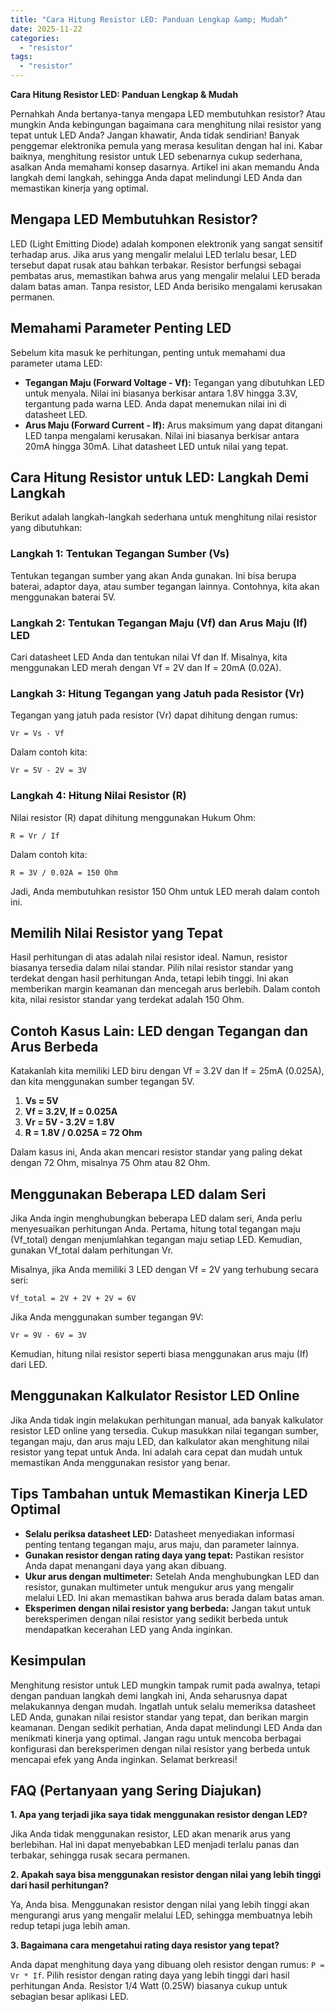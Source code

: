```yaml
---
title: "Cara Hitung Resistor LED: Panduan Lengkap &amp; Mudah"
date: 2025-11-22
categories: 
  - "resistor"
tags: 
  - "resistor"
---
```


**Cara Hitung Resistor LED: Panduan Lengkap & Mudah**

Pernahkah Anda bertanya-tanya mengapa LED membutuhkan resistor? Atau mungkin Anda kebingungan bagaimana cara menghitung nilai resistor yang tepat untuk LED Anda? Jangan khawatir, Anda tidak sendirian! Banyak penggemar elektronika pemula yang merasa kesulitan dengan hal ini. Kabar baiknya, menghitung resistor untuk LED sebenarnya cukup sederhana, asalkan Anda memahami konsep dasarnya. Artikel ini akan memandu Anda langkah demi langkah, sehingga Anda dapat melindungi LED Anda dan memastikan kinerja yang optimal.

## Mengapa LED Membutuhkan Resistor?

LED (Light Emitting Diode) adalah komponen elektronik yang sangat sensitif terhadap arus. Jika arus yang mengalir melalui LED terlalu besar, LED tersebut dapat rusak atau bahkan terbakar. Resistor berfungsi sebagai pembatas arus, memastikan bahwa arus yang mengalir melalui LED berada dalam batas aman. Tanpa resistor, LED Anda berisiko mengalami kerusakan permanen.

## Memahami Parameter Penting LED

Sebelum kita masuk ke perhitungan, penting untuk memahami dua parameter utama LED:

- **Tegangan Maju (Forward Voltage - Vf):** Tegangan yang dibutuhkan LED untuk menyala. Nilai ini biasanya berkisar antara 1.8V hingga 3.3V, tergantung pada warna LED. Anda dapat menemukan nilai ini di datasheet LED.
- **Arus Maju (Forward Current - If):** Arus maksimum yang dapat ditangani LED tanpa mengalami kerusakan. Nilai ini biasanya berkisar antara 20mA hingga 30mA. Lihat datasheet LED untuk nilai yang tepat.

## Cara Hitung Resistor untuk LED: Langkah Demi Langkah

Berikut adalah langkah-langkah sederhana untuk menghitung nilai resistor yang dibutuhkan:

### Langkah 1: Tentukan Tegangan Sumber (Vs)

Tentukan tegangan sumber yang akan Anda gunakan. Ini bisa berupa baterai, adaptor daya, atau sumber tegangan lainnya. Contohnya, kita akan menggunakan baterai 5V.

### Langkah 2: Tentukan Tegangan Maju (Vf) dan Arus Maju (If) LED

Cari datasheet LED Anda dan tentukan nilai Vf dan If. Misalnya, kita menggunakan LED merah dengan Vf = 2V dan If = 20mA (0.02A).

### Langkah 3: Hitung Tegangan yang Jatuh pada Resistor (Vr)

Tegangan yang jatuh pada resistor (Vr) dapat dihitung dengan rumus:

`Vr = Vs - Vf`

Dalam contoh kita:

`Vr = 5V - 2V = 3V`

### Langkah 4: Hitung Nilai Resistor (R)

Nilai resistor (R) dapat dihitung menggunakan Hukum Ohm:

`R = Vr / If`

Dalam contoh kita:

`R = 3V / 0.02A = 150 Ohm`

Jadi, Anda membutuhkan resistor 150 Ohm untuk LED merah dalam contoh ini.

## Memilih Nilai Resistor yang Tepat

Hasil perhitungan di atas adalah nilai resistor ideal. Namun, resistor biasanya tersedia dalam nilai standar. Pilih nilai resistor standar yang terdekat dengan hasil perhitungan Anda, tetapi lebih tinggi. Ini akan memberikan margin keamanan dan mencegah arus berlebih. Dalam contoh kita, nilai resistor standar yang terdekat adalah 150 Ohm.

## Contoh Kasus Lain: LED dengan Tegangan dan Arus Berbeda

Katakanlah kita memiliki LED biru dengan Vf = 3.2V dan If = 25mA (0.025A), dan kita menggunakan sumber tegangan 5V.

1. **Vs = 5V**
2. **Vf = 3.2V, If = 0.025A**
3. **Vr = 5V - 3.2V = 1.8V**
4. **R = 1.8V / 0.025A = 72 Ohm**

Dalam kasus ini, Anda akan mencari resistor standar yang paling dekat dengan 72 Ohm, misalnya 75 Ohm atau 82 Ohm.

## Menggunakan Beberapa LED dalam Seri

Jika Anda ingin menghubungkan beberapa LED dalam seri, Anda perlu menyesuaikan perhitungan Anda. Pertama, hitung total tegangan maju (Vf\_total) dengan menjumlahkan tegangan maju setiap LED. Kemudian, gunakan Vf\_total dalam perhitungan Vr.

Misalnya, jika Anda memiliki 3 LED dengan Vf = 2V yang terhubung secara seri:

`Vf_total = 2V + 2V + 2V = 6V`

Jika Anda menggunakan sumber tegangan 9V:

`Vr = 9V - 6V = 3V`

Kemudian, hitung nilai resistor seperti biasa menggunakan arus maju (If) dari LED.

## Menggunakan Kalkulator Resistor LED Online

Jika Anda tidak ingin melakukan perhitungan manual, ada banyak kalkulator resistor LED online yang tersedia. Cukup masukkan nilai tegangan sumber, tegangan maju, dan arus maju LED, dan kalkulator akan menghitung nilai resistor yang tepat untuk Anda. Ini adalah cara cepat dan mudah untuk memastikan Anda menggunakan resistor yang benar.

## Tips Tambahan untuk Memastikan Kinerja LED Optimal

- **Selalu periksa datasheet LED:** Datasheet menyediakan informasi penting tentang tegangan maju, arus maju, dan parameter lainnya.
- **Gunakan resistor dengan rating daya yang tepat:** Pastikan resistor Anda dapat menangani daya yang akan dibuang.
- **Ukur arus dengan multimeter:** Setelah Anda menghubungkan LED dan resistor, gunakan multimeter untuk mengukur arus yang mengalir melalui LED. Ini akan memastikan bahwa arus berada dalam batas aman.
- **Eksperimen dengan nilai resistor yang berbeda:** Jangan takut untuk bereksperimen dengan nilai resistor yang sedikit berbeda untuk mendapatkan kecerahan LED yang Anda inginkan.

## Kesimpulan

Menghitung resistor untuk LED mungkin tampak rumit pada awalnya, tetapi dengan panduan langkah demi langkah ini, Anda seharusnya dapat melakukannya dengan mudah. Ingatlah untuk selalu memeriksa datasheet LED Anda, gunakan nilai resistor standar yang tepat, dan berikan margin keamanan. Dengan sedikit perhatian, Anda dapat melindungi LED Anda dan menikmati kinerja yang optimal. Jangan ragu untuk mencoba berbagai konfigurasi dan bereksperimen dengan nilai resistor yang berbeda untuk mencapai efek yang Anda inginkan. Selamat berkreasi!

## FAQ (Pertanyaan yang Sering Diajukan)

**1\. Apa yang terjadi jika saya tidak menggunakan resistor dengan LED?**

Jika Anda tidak menggunakan resistor, LED akan menarik arus yang berlebihan. Hal ini dapat menyebabkan LED menjadi terlalu panas dan terbakar, sehingga rusak secara permanen.

**2\. Apakah saya bisa menggunakan resistor dengan nilai yang lebih tinggi dari hasil perhitungan?**

Ya, Anda bisa. Menggunakan resistor dengan nilai yang lebih tinggi akan mengurangi arus yang mengalir melalui LED, sehingga membuatnya lebih redup tetapi juga lebih aman.

**3\. Bagaimana cara mengetahui rating daya resistor yang tepat?**

Anda dapat menghitung daya yang dibuang oleh resistor dengan rumus: `P = Vr * If`. Pilih resistor dengan rating daya yang lebih tinggi dari hasil perhitungan Anda. Resistor 1/4 Watt (0.25W) biasanya cukup untuk sebagian besar aplikasi LED.
